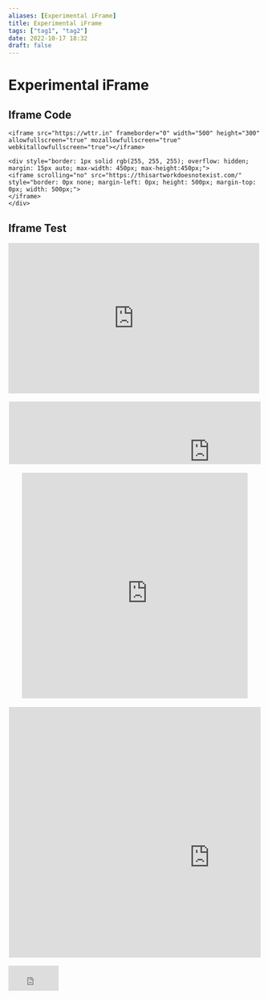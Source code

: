 ```yaml
---
aliases: [Experimental iFrame]
title: Experimental iFrame
tags: ["tag1", "tag2"]
date: 2022-10-17 18:32
draft: false
---
```


# Experimental iFrame

## Iframe Code

```
<iframe src="https://wttr.in" frameborder="0" width="500" height="300" allowfullscreen="true" mozallowfullscreen="true" webkitallowfullscreen="true"></iframe>
```

```
<div style="border: 1px solid rgb(255, 255, 255); overflow: hidden; margin: 15px auto; max-width: 450px; max-height:450px;">
<iframe scrolling="no" src="https://thisartworkdoesnotexist.com/" style="border: 0px none; margin-left: 0px; height: 500px; margin-top: 0px; width: 500px;">
</iframe>
</div>
```

## Iframe Test

<iframe src="https://cloudflare.com/cdn-cgi/trace" frameborder="0" width="500" height="300" allowfullscreen="true" mozallowfullscreen="true" webkitallowfullscreen="true"></iframe>

<div style="border: 1px solid rgb(255, 255, 255); overflow: hidden; margin: 15px auto; max-width: 750px; max-height:125px;">
<iframe scrolling="no" src="https://wttr.in/" style="border: 0px none; margin-left: 0px; height: 200px; margin-top: 0px; width: 800px;">
</iframe>
</div>



<div style="border: 1px solid rgb(255, 255, 255); overflow: hidden; margin: 15px auto; max-width: 450px; max-height:450px;">
<iframe scrolling="no" src="https://thisartworkdoesnotexist.com/" style="border: 0px none; margin-left: 0px; height: 500px; margin-top: 0px; width: 500px;">
</iframe>
</div>

<div style="border: 1px solid rgb(255, 255, 255); overflow: hidden; margin: 15px auto; max-width: 700px; max-height:500px;">
<iframe scrolling="no" src="https://thischemicaldoesnotexist.com/" style="border: 0px none; width: 800px; margin-right: 100px; margin-left: 0px; height: 600px; margin-top: 0px; margin-bottom: 0px;">
</iframe>
</div>

<div>
<iframe src="https://eth0.me/" frameborder="0" width="100" height="50"</iframe>
</div>

<div style="border: 1px solid rgb(255, 255, 255); overflow: hidden; margin: 15px auto; max-width: 700px; max-height:450px;">
<iframe scrolling="no" src="https://thishousedoesnotexist.org" style="border: 0px none; width: 800px; margin-left: 0px; height: 500px; margin-top: -120px; margin-bottom: 200px;">
</iframe>
</div>
